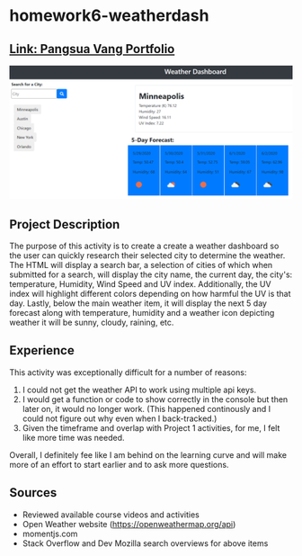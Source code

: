 # homework6-weatherdash

## [Link: Pangsua Vang Portfolio](https://pangsua26.github.io/homework6-weatherdash/)

![scheduler](./assets/weather.png)
## Project Description
The purpose of this activity is to create a create a weather dashboard so the user can quickly research their selected city to determine the weather. The HTML will display a search bar, a selection of cities of which when submitted for a search, will display the city name, the current day, the city's: temperature, Humidity, Wind Speed and UV index. Additionally, the UV index will highlight different colors depending on how harmful the UV is that day. Lastly, below the main weather item, it will display the next 5 day forecast along with temperature, humidity and a weather icon depicting weather it will be sunny, cloudy, raining, etc.

## Experience
This activity was exceptionally difficult for a number of reasons:
1. I could not get the weather API to work using multiple api keys. 
2. I would get a function or code to show correctly in the console but then later on, it would no longer work. (This happened continously and I could not figure out why even when I back-tracked.)
3. Given the timeframe and overlap with Project 1 activities, for me, I felt like more time was needed.

Overall, I definitely fee like I am behind on the learning curve and will make more of an effort to start earlier and to ask more questions.

## Sources
- Reviewed available course videos and activities
- Open Weather website (https://openweathermap.org/api)
- momentjs.com
- Stack Overflow and Dev Mozilla search overviews for above items